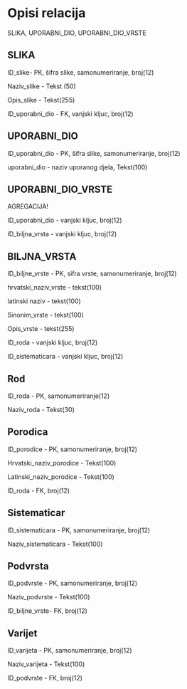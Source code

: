 # Opisi relacija

SLIKA,
UPORABNI_DIO, 
UPORABNI_DIO_VRSTE


## SLIKA

ID_slike- PK, šifra slike, samonumeriranje, broj(12)

Naziv_slike - Tekst (50)

Opis_slike - Tekst(255)

ID_uporabni_dio - FK, vanjski kljuc, broj(12)

## UPORABNI_DIO

ID_uporabni_dio - PK, šifra slike, samonumeriranje, broj(12)

uporabni_dio - naziv uporanog djela, Tekst(100)


## UPORABNI_DIO_VRSTE

AGREGACIJA!

ID_uporabni_dio - vanjski kljuc, broj(12)

ID_biljna_vrsta - vanjski kljuc, broj(12)

## BILJNA_VRSTA

ID_biljne_vrste - PK, sifra vrste, samonumeriranje, broj(12)

hrvatski_naziv_vrste - tekst(100)

latinski naziv - tekst(100)

Sinonim_vrste - tekst(100)

Opis_vrste - tekst(255)

ID_roda - vanjski kljuc, broj(12)

ID_sistematicara - vanjski kljuc, broj(12)

## Rod

ID_roda - PK, samonumeriranje(12)  

Naziv_roda - Tekst(30)

## Porodica

ID_porodice - PK, samonumeriranje, broj(12)  

Hrvatski_naziv_porodice - Tekst(100)  

Latinski_naziv_porodice - Tekst(100)  

ID_roda - FK, broj(12)

## Sistematicar

ID_sistematicara -  PK, samonumeriranje, broj(12)   

Naziv_sistematicara - Tekst(100)

## Podvrsta

ID_podvrste - PK, samonumeriranje, broj(12)   

Naziv_podvrste - Tekst(100)  

ID_biljne_vrste- FK, broj(12)

## Varijet

ID_varijeta - PK, samonumeriranje, broj(12)  

Naziv_varijeta - Tekst(100)  

ID_podvrste - FK, broj(12)


